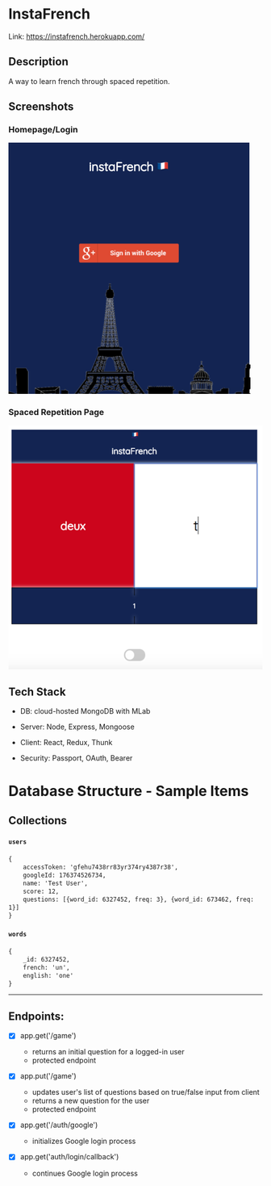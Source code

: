 # InstaFrench

Link: https://instafrench.herokuapp.com/

## Description

A way to learn french through spaced repetition. 

## Screenshots

### Homepage/Login

![full page](/client/assets/image1.png)

### Spaced Repetition Page

![main page](/client/assets/image2.png)

## Tech Stack

- DB: cloud-hosted MongoDB with MLab

- Server: Node, Express, Mongoose

- Client: React, Redux, Thunk

- Security: Passport, OAuth, Bearer

# Database Structure - Sample Items

## Collections
#### `users`
	{
		accessToken: 'gfehu7438rr83yr374ry4387r38',
		googleId: 176374526734,
		name: 'Test User',
		score: 12,
		questions: [{word_id: 6327452, freq: 3}, {word_id: 673462, freq: 1}]
	}

#### `words`
	{
		_id: 6327452,
		french: 'un',
		english: 'one'
	}

---

## Endpoints:

- [x] app.get('/game')
  - returns an initial question for a logged-in user
  - protected endpoint

- [x] app.put('/game')
  - updates user's list of questions based on true/false input from client
  - returns a new question for the user
  - protected endpoint

- [x] app.get('/auth/google')
  - initializes Google login process

- [x] app.get('auth/login/callback')
  - continues Google login process
